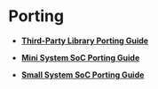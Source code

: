 # Porting<a name="EN-US_TOPIC_0000001157479393"></a>

-   **[Third-Party Library Porting Guide](porting-thirdparty.md)**  

-   **[Mini System SoC Porting Guide](porting-minichip.md)**  

-   **[Small System SoC Porting Guide](porting-smallchip.md)**  


